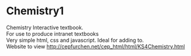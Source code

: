 # Chemistry1
Chemistry Interactive textbook.<br>
For use to produce intranet textbooks<br>
Very simple html, css and javascript. Ideal for adding to.<br>
Website to view http://cepfurchen.net/cep_html/html/KS4Chemistry.html 

